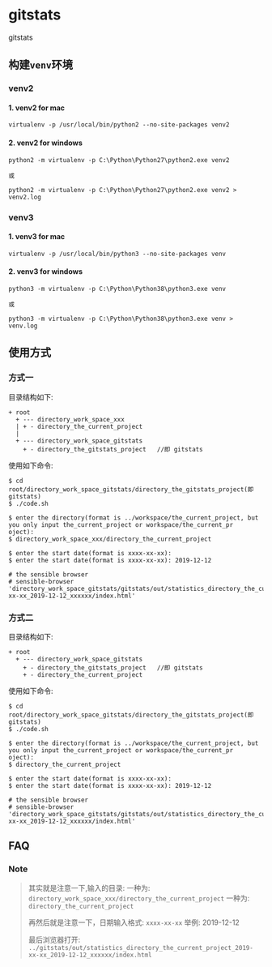
# gitstats

gitstats



## 构建`venv`环境

### venv2

#### 1. venv2 for mac

```
virtualenv -p /usr/local/bin/python2 --no-site-packages venv2
```

#### 2. venv2 for windows

```
python2 -m virtualenv -p C:\Python\Python27\python2.exe venv2

或

python2 -m virtualenv -p C:\Python\Python27\python2.exe venv2 > venv2.log
```

### venv3

#### 1. venv3 for mac

```
virtualenv -p /usr/local/bin/python3 --no-site-packages venv
```

#### 2. venv3 for windows

```
python3 -m virtualenv -p C:\Python\Python38\python3.exe venv

或

python3 -m virtualenv -p C:\Python\Python38\python3.exe venv > venv.log
```


## 使用方式

### 方式一

目录结构如下:

```
+ root
  + --- directory_work_space_xxx
  | + - directory_the_current_project
  |
  + --- directory_work_space_gitstats
    + - directory_the_gitstats_project   //即 gitstats
```

使用如下命令:
```
$ cd root/directory_work_space_gitstats/directory_the_gitstats_project(即gitstats)
$ ./code.sh

$ enter the directory(format is ../workspace/the_current_project, but you only input the_current_project or workspace/the_current_pr
oject): 
$ directory_work_space_xxx/directory_the_current_project

$ enter the start date(format is xxxx-xx-xx): 
$ enter the start date(format is xxxx-xx-xx): 2019-12-12

# the sensible browser
# sensible-browser 'directory_work_space_gitstats/gitstats/out/statistics_directory_the_current_project_2019-xx-xx_2019-12-12_xxxxxx/index.html'
```

### 方式二

目录结构如下:

```
+ root
  + --- directory_work_space_gitstats
    + - directory_the_gitstats_project   //即 gitstats
    + - directory_the_current_project
```

使用如下命令:
```
$ cd root/directory_work_space_gitstats/directory_the_gitstats_project(即gitstats)
$ ./code.sh

$ enter the directory(format is ../workspace/the_current_project, but you only input the_current_project or workspace/the_current_pr
oject): 
$ directory_the_current_project

$ enter the start date(format is xxxx-xx-xx): 
$ enter the start date(format is xxxx-xx-xx): 2019-12-12

# the sensible browser
# sensible-browser 'directory_work_space_gitstats/gitstats/out/statistics_directory_the_current_project_2019-xx-xx_2019-12-12_xxxxxx/index.html'
```
## FAQ

### Note

> 其实就是注意一下,输入的目录:
> 一种为: `directory_work_space_xxx/directory_the_current_project`
> 一种为: `directory_the_current_project`
>
> 再然后就是注意一下，日期输入格式: `xxxx-xx-xx`
> 举例: 2019-12-12
>
> 最后浏览器打开:
> `../gitstats/out/statistics_directory_the_current_project_2019-xx-xx_2019-12-12_xxxxxx/index.html`